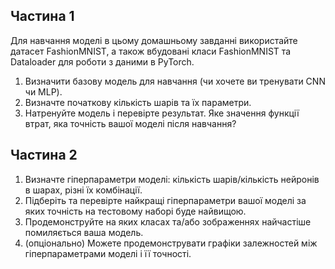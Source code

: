 ## Частина 1

Для навчання моделі в цьому домашньому завданні використайте датасет FashionMNIST, а також вбудовані класи FashionMNIST та Dataloader для роботи з даними в PyTorch.

1. Визначити базову модель для навчання (чи хочете ви тренувати CNN чи MLP).
2. Визначте початкову кількість шарів та їх параметри.
3. Натренуйте модель і перевірте результат. Яке значення функції втрат, яка точність вашої моделі після навчання?
## Частина 2
1. Визначте гіперпараметри моделі: кількість шарів/кількість нейронів в шарах, різні їх комбінації.
2. Підберіть та перевірте найкращі гіперпараметри вашої моделі за яких точність на тестовому наборі буде найвищою.
3. Продемонструйте на яких класах та/або зображеннях найчастіше помиляється ваша модель.
4. (опціонально) Можете продемонструвати графіки залежностей між гіперпараметрами моделі і її точності.